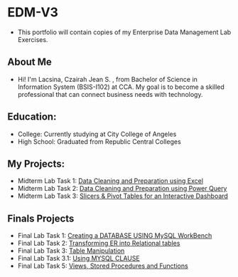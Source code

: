 # EDM-V3
- This portfolio will contain copies of my Enterprise Data Management Lab Exercises.

## About Me
- Hi! I'm Lacsina, Czairah Jean S. , from Bachelor of Science in Information System (BSIS-I102) at CCA. My goal is to become a skilled professional that can connect business needs with technology.
## Education:
- College: Currently studying at City College of Angeles
- High School: Graduated from Republic Central Colleges


## My Projects:
- Midterm Lab Task 1: [Data Cleaning and Preparation using Excel](https://cjslacsina.github.io/Midterm-Lab-Task-1/)
- Midterm Lab Task 2: [Data Cleaning and Preparation using Power Query](https://cjslacsina.github.io/Midterm-Lab-Task-2/)
- Midterm Lab Task 3: [Slicers & Pivot Tables for an Interactive Dashboard](https://cjslacsina.github.io/Midterm-Lab-Task-3/)

## Finals Projects
- Final Lab Task 1: [Creating a DATABASE USING MySQL WorkBench](https://cjslacsina.github.io/Final-Lab-Task-1/)
- Final Lab Task 2: [Transforming ER into Relational tables](https://cjslacsina.github.io/Finals-Lab-Task-2/)
- Final Lab Task 3: [Table Manipulation](https://cjslacsina.github.io/Finals-Lab-Task-3/)
- Final Lab Task 3.1: [Using MYSQL CLAUSE](https://cjslacsina.github.io/Final-Lab-Task-3.1/)
- Final Lab Task 5: [Views, Stored Procedures and Functions](https://cjslacsina.github.io/Final-Lab-Task-5/)

  


